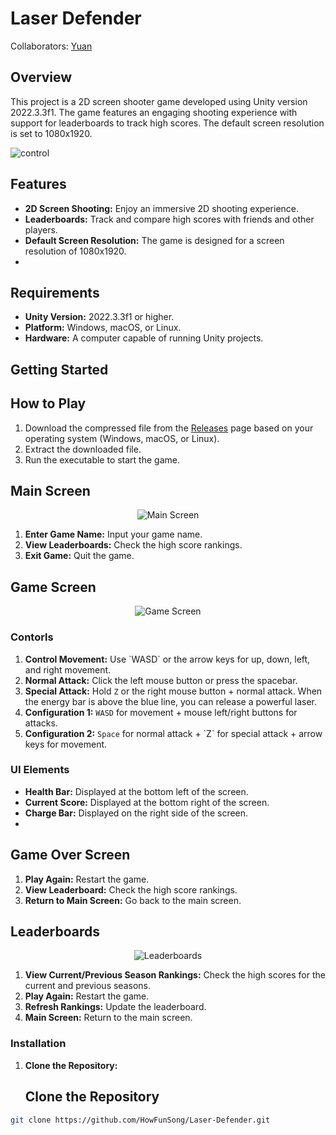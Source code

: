 
# Laser Defender

Collaborators: [Yuan](https://github.com/a5650057)

## Overview

This project is a 2D screen shooter game developed using Unity version 2022.3.3f1. The game features an engaging shooting experience with support for leaderboards to track high scores. The default screen resolution is set to 1080x1920.

![control](https://github.com/user-attachments/assets/7494f946-bbd6-40fd-996d-3805f2d4ea25)
## Features

- **2D Screen Shooting:** Enjoy an immersive 2D shooting experience.
- **Leaderboards:** Track and compare high scores with friends and other players.
- **Default Screen Resolution:** The game is designed for a screen resolution of 1080x1920.
- 


## Requirements

- **Unity Version:** 2022.3.3f1 or higher.
- **Platform:** Windows, macOS, or Linux.
- **Hardware:** A computer capable of running Unity projects.

## Getting Started

## How to Play

1. Download the compressed file from the [Releases](https://github.com/HowFunSong/Laser-Defender/releases) page based on your operating system (Windows, macOS, or Linux).
2. Extract the downloaded file.
3. Run the executable to start the game.
## Main Screen
  
<p align="center">
  <img src="https://github.com/user-attachments/assets/67cc0ed1-3a13-450d-b2d7-3e3af2069b5f" alt="Main Screen"></p>

1. **Enter Game Name:** Input your game name.
2. **View Leaderboards:** Check the high score rankings.
3. **Exit Game:** Quit the game.

## Game Screen
 
<p align="center">
  <img src="https://github.com/user-attachments/assets/f12d77f6-487d-4d3d-b40e-c6e3eadb8772" alt="Game Screen">
</p>

### Contorls
1. **Control Movement:** Use  \`WASD\` or the arrow keys for up, down, left, and right movement.
2. **Normal Attack:** Click the left mouse button or press the spacebar.
3. **Special Attack:** Hold `Z` or the right mouse button + normal attack. When the energy bar is above the blue line, you can release a powerful laser.
4. **Configuration 1:** `WASD` for movement + mouse left/right buttons for attacks.
5. **Configuration 2:** `Space` for normal attack + \`Z\` for special attack + arrow keys for movement.

### UI Elements

- **Health Bar:** Displayed at the bottom left of the screen.
- **Current Score:** Displayed at the bottom right of the screen.
- **Charge Bar:** Displayed on the right side of the screen.
- 
## Game Over Screen

1. **Play Again:** Restart the game.
2. **View Leaderboard:** Check the high score rankings.
3. **Return to Main Screen:** Go back to the main screen.

## Leaderboards
 
<p align="center">
  <img src="https://github.com/user-attachments/assets/dc791eed-aa2b-45f8-bf58-89983c3bf6b8" alt="Leaderboards"></p>

1. **View Current/Previous Season Rankings:** Check the high scores for the current and previous seasons.
2. **Play Again:** Restart the game.
3. **Refresh Rankings:** Update the leaderboard.
4. **Main Screen:** Return to the main screen.

### Installation

1. **Clone the Repository:**
   ## Clone the Repository

```sh
git clone https://github.com/HowFunSong/Laser-Defender.git


